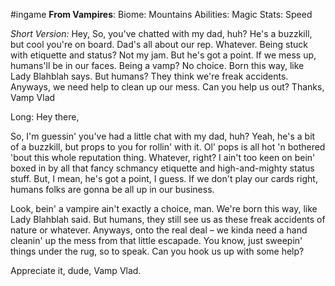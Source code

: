 #ingame 
**From Vampires**:
Biome: Mountains
Abilities: Magic
Stats: Speed

*Short Version:* 
  Hey,
So, you've chatted with my dad, huh? He's a buzzkill, but cool you're on board. Dad's all about our rep. Whatever. Being stuck with etiquette and status? Not my jam. But he's got a point. If we mess up, humans'll be in our faces.
Being a vamp? No choice. Born this way, like Lady Blahblah says. But humans? They think we're freak accidents. Anyways, we need help to clean up our mess. Can you help us out?
Thanks, Vamp Vlad

Long:
Hey there,

So, I'm guessin' you've had a little chat with my dad, huh? Yeah, he's a bit of a buzzkill, but props to you for rollin' with it. Ol' pops is all hot 'n bothered 'bout this whole reputation thing. Whatever, right? I ain't too keen on bein' boxed in by all that fancy schmancy etiquette and high-and-mighty status stuff. But, I mean, he's got a point, I guess. If we don't play our cards right, humans folks are gonna be all up in our business.

Look, bein' a vampire ain't exactly a choice, man. We're born this way, like Lady Blahblah said. But humans, they still see us as these freak accidents of nature or whatever. Anyways, onto the real deal – we kinda need a hand cleanin' up the mess from that little escapade. You know, just sweepin' things under the rug, so to speak. Can you hook us up with some help?

Appreciate it, dude, 
Vamp Vlad.